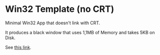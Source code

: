 # Win32 Template (no CRT)

Minimal Win32 App that doesn't link with CRT.

It produces a black window that uses 1,1MB of Memory and takes 5KB on Disk.

See [this link](https://hero.handmade.network/forums/code-discussion/t/94-guide_-_how_to_avoid_c_c++_runtime_on_windows).